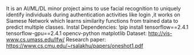 It is an AI/ML/DL minor project aims to use facial recognition to uniquely identify individuals during authentication activities like login ,it works on Siamese Network which learns similarity functions from trained data to predict multiple classes.
Instal Dependencies: !pip install tensorflow==2.4.1 tensorflow-gpu==2.4.1 opencv-python matplotlib
Dataset: http://vis-www.cs.umass.edu/lfw/
Research paper: https://www.cs.cmu.edu/~rsalakhu/papers/oneshot1.pdf
